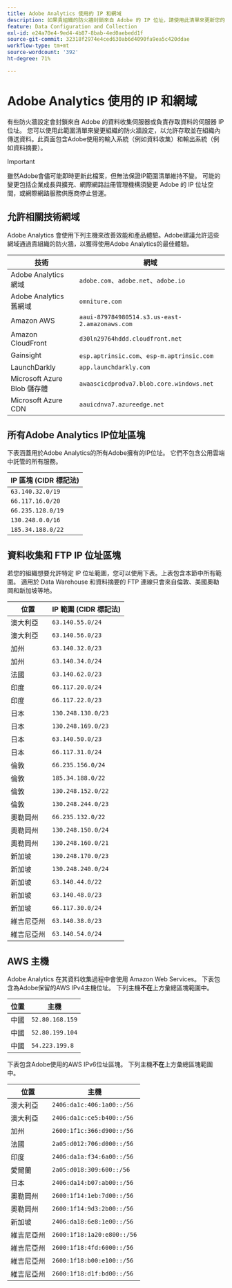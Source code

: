 ```yaml
---
title: Adobe Analytics 使用的 IP 和網域
description: 如果貴組織的防火牆封鎖來自 Adobe 的 IP 位址，請使用此清單來更新您的防火牆設定。
feature: Data Configuration and Collection
exl-id: e24a70e4-9ed4-4b87-8bab-4ed0aebedd1f
source-git-commit: 32318f2974e4ced630ab6d4090fa9ea5c420ddae
workflow-type: tm+mt
source-wordcount: '392'
ht-degree: 71%

---
```


# Adobe Analytics 使用的 IP 和網域

有些防火牆設定會封鎖來自 Adobe 的資料收集伺服器或負責存取資料的伺服器 IP 位址。 您可以使用此範圍清單來變更組織的防火牆設定，以允許存取並在組織內傳送資料。此頁面包含Adobe使用的輸入系統（例如資料收集）和輸出系統（例如資料摘要）。

>[!IMPORTANT]
>
>雖然Adobe會儘可能即時更新此檔案，但無法保證IP範圍清單維持不變。 可能的變更包括企業成長與擴充、網際網路註冊管理機構須變更 Adobe 的 IP 位址空間，或網際網路服務供應商停止營運。

## 允許相關技術網域

Adobe Analytics 會使用下列主機來改善效能和產品體驗。Adobe建議允許這些網域通過貴組織的防火牆，以獲得使用Adobe Analytics的最佳體驗。

| 技術 | 網域 |
| --- | --- |
| Adobe Analytics 網域 | `adobe.com`、`adobe.net`、`adobe.io` |
| Adobe Analytics 舊網域 | `omniture.com` |
| Amazon AWS | `aaui-879784980514.s3.us-east-2.amazonaws.com` |
| Amazon CloudFront | `d30ln29764hddd.cloudfront.net` |
| Gainsight | `esp.aptrinsic.com`、`esp-m.aptrinsic.com` |
| LaunchDarkly | `app.launchdarkly.com` |
| Microsoft Azure Blob 儲存體 | `awaascicdprodva7.blob.core.windows.net` |
| Microsoft Azure CDN | `aauicdnva7.azureedge.net` |

## 所有Adobe Analytics IP位址區塊

下表涵蓋用於Adobe Analytics的所有Adobe擁有的IP位址。 它們不包含公用雲端中託管的所有服務。

| IP 區塊 (CIDR 標記法) |
| --- |
| `63.140.32.0/19` |
| `66.117.16.0/20` |
| `66.235.128.0/19` |
| `130.248.0.0/16` |
| `185.34.188.0/22` |

## 資料收集和 FTP IP 位址區塊

若您的組織想要允許特定 IP 位址範圍，您可以使用下表。上表包含本節中所有範圍。 適用於 Data Warehouse 和資料摘要的 FTP 連線只會來自倫敦、美國奧勒岡和新加坡等地。

| 位置 | IP 範圍 (CIDR 標記法) |
| --- | --- |
| 澳大利亞 | `63.140.55.0/24` |
| 澳大利亞 | `63.140.56.0/23` |
| 加州 | `63.140.32.0/23` |
| 加州 | `63.140.34.0/24` |
| 法國 | `63.140.62.0/23` |
| 印度 | `66.117.20.0/24` |
| 印度 | `66.117.22.0/23` |
| 日本 | `130.248.130.0/23` |
| 日本 | `130.248.169.0/23` |
| 日本 | `63.140.50.0/23` |
| 日本 | `66.117.31.0/24` |
| 倫敦 | `66.235.156.0/24` |
| 倫敦 | `185.34.188.0/22` |
| 倫敦 | `130.248.152.0/22` |
| 倫敦 | `130.248.244.0/23` |
| 奧勒岡州 | `66.235.132.0/22` |
| 奧勒岡州 | `130.248.150.0/24` |
| 奧勒岡州 | `130.248.160.0/21` |
| 新加坡 | `130.248.170.0/23` |
| 新加坡 | `130.248.240.0/24` |
| 新加坡 | `63.140.44.0/22` |
| 新加坡 | `63.140.48.0/23` |
| 新加坡 | `66.117.30.0/24` |
| 維吉尼亞州 | `63.140.38.0/23` |
| 維吉尼亞州 | `63.140.54.0/24` |

## AWS 主機

Adobe Analytics 在其資料收集過程中會使用 Amazon Web Services。 下表包含為Adobe保留的AWS IPv4主機位址。 下列主機&#x200B;**不在**&#x200B;上方彙總區塊範圍中。

| 位置 | 主機 |
| --- | --- |
| 中國 | `52.80.168.159` |
| 中國 | `52.80.199.104` |
| 中國 | `54.223.199.8` |

下表包含Adobe使用的AWS IPv6位址區塊。 下列主機&#x200B;**不在**&#x200B;上方彙總區塊範圍中。

| 位置 | 主機 |
| --- | --- |
| 澳大利亞 | `2406:da1c:406:1a00::/56` |
| 澳大利亞 | `2406:da1c:ce5:b400::/56` |
| 加州 | `2600:1f1c:366:d900::/56` |
| 法國 | `2a05:d012:706:d000::/56` |
| 印度 | `2406:da1a:f34:6a00::/56` |
| 愛爾蘭 | `2a05:d018:309:600::/56` |
| 日本 | `2406:da14:b07:ab00::/56` |
| 奧勒岡州 | `2600:1f14:1eb:7d00::/56` |
| 奧勒岡州 | `2600:1f14:9d3:2b00::/56` |
| 新加坡 | `2406:da18:6e8:1e00::/56` |
| 維吉尼亞州 | `2600:1f18:1a20:e800::/56` |
| 維吉尼亞州 | `2600:1f18:4fd:6000::/56` |
| 維吉尼亞州 | `2600:1f18:b00:e100::/56` |
| 維吉尼亞州 | `2600:1f18:d1f:bd00::/56` |
